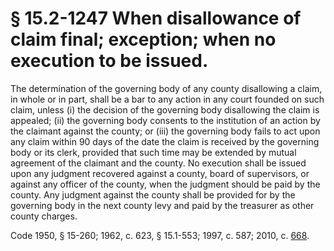 # § 15.2-1247 When disallowance of claim final; exception; when no execution to be issued.

<p>The determination of the governing body of any county disallowing a claim, in whole or in part, shall be a bar to any action in any court founded on such claim, unless (i) the decision of the governing body disallowing the claim is appealed; (ii) the governing body consents to the institution of an action by the claimant against the county; or (iii) the governing body fails to act upon any claim within 90 days of the date the claim is received by the governing body or its clerk, provided that such time may be extended by mutual agreement of the claimant and the county. No execution shall be issued upon any judgment recovered against a county, board of supervisors, or against any officer of the county, when the judgment should be paid by the county. Any judgment against the county shall be provided for by the governing body in the next county levy and paid by the treasurer as other county charges.</p><p>Code 1950, § 15-260; 1962, c. 623, § 15.1-553; 1997, c. 587; 2010, c. <a href='http://lis.virginia.gov/cgi-bin/legp604.exe?101+ful+CHAP0668'>668</a>.</p>